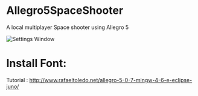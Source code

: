 Allegro5SpaceShooter
====================

A local multiplayer Space shooter using Allegro 5

![Settings Window](https://raw.github.com/WiLLStenico/Allegro5SpaceShooter/master/GameImage.png)

Install Font:
=======

Tutorial : http://www.rafaeltoledo.net/allegro-5-0-7-mingw-4-6-e-eclipse-juno/


